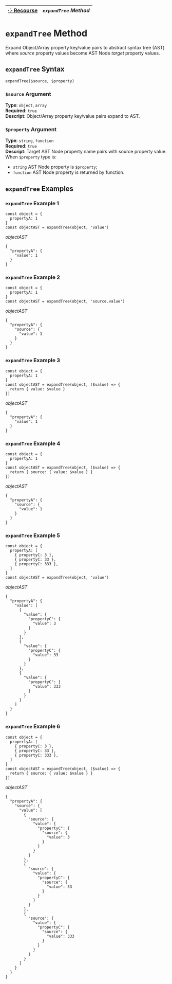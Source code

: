 | [⁘ Recourse](../../README.md) | *`expandTree` Method* |
| :-- | :-- |

# `expandTree` Method
Expand Object/Array property key/value pairs to abstract syntax tree (AST) where *source* property values become AST Node *target* property values. 

## `expandTree` Syntax
```
expandTree($source, $property)
```
### `$source` Argument
**Type**: `object`, `array`  
**Required**: `true`  
**Descript**: Object/Array property key/value pairs expand to AST.  
### `$property` Argument
**Type**: `string`, `function`  
**Required**: `true`  
**Descript**: Target AST Node property name pairs with source property value. When `$property` type is:  
 - `string` AST Node property is `$property`; 
 - `function` AST Node property is returned by function. 
## `expandTree` Examples
### `expandTree` Example 1
```
const object = {
  propertyA: 1
}
const objectAST = expandTree(object, 'value')
```
*objectAST*  
```
{
  "propertyA": {
    "value": 1
  }
}
```
### `expandTree` Example 2
```
const object = {
  propertyA: 1
}
const objectAST = expandTree(object, 'source.value')
```
*objectAST*  
```
{
  "propertyA": {
    "source": {
      "value": 1
    }
  }
}
```
### `expandTree` Example 3
```
const object = {
  propertyA: 1
}
const objectAST = expandTree(object, ($value) => {
  return { value: $value }
})
```
*objectAST*  
```
{
  "propertyA": {
    "value": 1
  }
}
```

### `expandTree` Example 4
```
const object = {
  propertyA: 1
}
const objectAST = expandTree(object, ($value) => {
  return { source: { value: $value } }
})
```
*objectAST*  
```
{
  "propertyA": {
    "source": {
      "value": 1
    }
  }
}
```

### `expandTree` Example 5
```
const object = {
  propertyA: [
    { propertyC: 3 },
    { propertyC: 33 },
    { propertyC: 333 },
  ]
}
const objectAST = expandTree(object, 'value')
```
*objectAST*  
```
{
  "propertyA": {
    "value": [
      {
        "value": {
          "propertyC": {
            "value": 3
          }
        }
      },
      {
        "value": {
          "propertyC": {
            "value": 33
          }
        }
      },
      {
        "value": {
          "propertyC": {
            "value": 333
          }
        }
      }
    ]
  }
}
```

### `expandTree` Example 6
```
const object = {
  propertyA: [
    { propertyC: 3 },
    { propertyC: 33 },
    { propertyC: 333 },
  ]
}
const objectAST = expandTree(object, ($value) => {
  return { source: { value: $value } }
})
```
*objectAST*  
```
{
  "propertyA": {
    "source": {
      "value": [
        {
          "source": {
            "value": {
              "propertyC": {
                "source": {
                  "value": 3
                }
              }
            }
          }
        },
        {
          "source": {
            "value": {
              "propertyC": {
                "source": {
                  "value": 33
                }
              }
            }
          }
        },
        {
          "source": {
            "value": {
              "propertyC": {
                "source": {
                  "value": 333
                }
              }
            }
          }
        }
      ]
    }
  }
}
```
